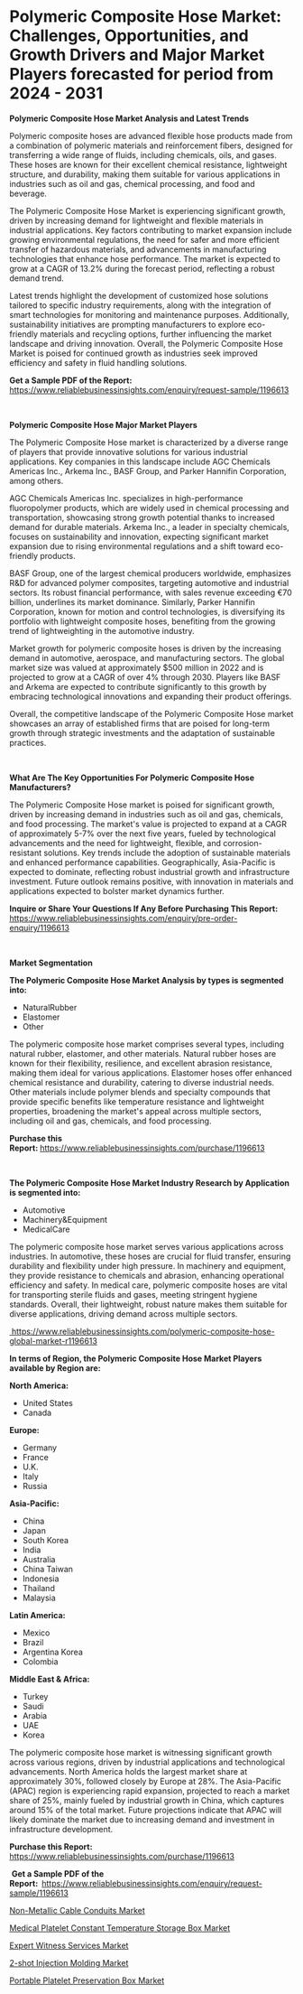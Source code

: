 <p><h1>Polymeric Composite Hose Market: Challenges, Opportunities, and Growth Drivers and Major Market Players forecasted for period from 2024 - 2031</h1></p><p><strong>Polymeric Composite Hose Market Analysis and Latest Trends</strong></p>
<p><p>Polymeric composite hoses are advanced flexible hose products made from a combination of polymeric materials and reinforcement fibers, designed for transferring a wide range of fluids, including chemicals, oils, and gases. These hoses are known for their excellent chemical resistance, lightweight structure, and durability, making them suitable for various applications in industries such as oil and gas, chemical processing, and food and beverage.</p><p>The Polymeric Composite Hose Market is experiencing significant growth, driven by increasing demand for lightweight and flexible materials in industrial applications. Key factors contributing to market expansion include growing environmental regulations, the need for safer and more efficient transfer of hazardous materials, and advancements in manufacturing technologies that enhance hose performance. The market is expected to grow at a CAGR of 13.2% during the forecast period, reflecting a robust demand trend.</p><p>Latest trends highlight the development of customized hose solutions tailored to specific industry requirements, along with the integration of smart technologies for monitoring and maintenance purposes. Additionally, sustainability initiatives are prompting manufacturers to explore eco-friendly materials and recycling options, further influencing the market landscape and driving innovation. Overall, the Polymeric Composite Hose Market is poised for continued growth as industries seek improved efficiency and safety in fluid handling solutions.</p></p>
<p><strong>Get a Sample PDF of the Report:&nbsp;</strong> <a href="https://www.reliablebusinessinsights.com/enquiry/request-sample/1196613?utm_campaign=1121&utm_medium=2&utm_source=Github&utm_content=ia&utm_term=06122024&utm_id=polymeric-composite-hose">https://www.reliablebusinessinsights.com/enquiry/request-sample/1196613</a></p>
<p>&nbsp;</p>
<p><strong>Polymeric Composite Hose Major Market Players</strong></p>
<p><p>The Polymeric Composite Hose market is characterized by a diverse range of players that provide innovative solutions for various industrial applications. Key companies in this landscape include AGC Chemicals Americas Inc., Arkema Inc., BASF Group, and Parker Hannifin Corporation, among others.</p><p>AGC Chemicals Americas Inc. specializes in high-performance fluoropolymer products, which are widely used in chemical processing and transportation, showcasing strong growth potential thanks to increased demand for durable materials. Arkema Inc., a leader in specialty chemicals, focuses on sustainability and innovation, expecting significant market expansion due to rising environmental regulations and a shift toward eco-friendly products.</p><p>BASF Group, one of the largest chemical producers worldwide, emphasizes R&D for advanced polymer composites, targeting automotive and industrial sectors. Its robust financial performance, with sales revenue exceeding €70 billion, underlines its market dominance. Similarly, Parker Hannifin Corporation, known for motion and control technologies, is diversifying its portfolio with lightweight composite hoses, benefiting from the growing trend of lightweighting in the automotive industry.</p><p>Market growth for polymeric composite hoses is driven by the increasing demand in automotive, aerospace, and manufacturing sectors. The global market size was valued at approximately $500 million in 2022 and is projected to grow at a CAGR of over 4% through 2030. Players like BASF and Arkema are expected to contribute significantly to this growth by embracing technological innovations and expanding their product offerings.</p><p>Overall, the competitive landscape of the Polymeric Composite Hose market showcases an array of established firms that are poised for long-term growth through strategic investments and the adaptation of sustainable practices.</p></p>
<p>&nbsp;</p>
<p><strong>What Are The Key Opportunities For Polymeric Composite Hose Manufacturers?</strong></p>
<p><p>The Polymeric Composite Hose market is poised for significant growth, driven by increasing demand in industries such as oil and gas, chemicals, and food processing. The market's value is projected to expand at a CAGR of approximately 5-7% over the next five years, fueled by technological advancements and the need for lightweight, flexible, and corrosion-resistant solutions. Key trends include the adoption of sustainable materials and enhanced performance capabilities. Geographically, Asia-Pacific is expected to dominate, reflecting robust industrial growth and infrastructure investment. Future outlook remains positive, with innovation in materials and applications expected to bolster market dynamics further.</p></p>
<p><strong>Inquire or Share Your Questions If Any Before Purchasing This Report:</strong> <a href="https://www.reliablebusinessinsights.com/enquiry/pre-order-enquiry/1196613?utm_campaign=1121&utm_medium=2&utm_source=Github&utm_content=ia&utm_term=06122024&utm_id=polymeric-composite-hose">https://www.reliablebusinessinsights.com/enquiry/pre-order-enquiry/1196613</a></p>
<p>&nbsp;</p>
<p><strong>Market Segmentation</strong></p>
<p><strong>The Polymeric Composite Hose Market Analysis by types is segmented into:</strong></p>
<p><ul><li>NaturalRubber</li><li>Elastomer</li><li>Other</li></ul></p>
<p><p>The polymeric composite hose market comprises several types, including natural rubber, elastomer, and other materials. Natural rubber hoses are known for their flexibility, resilience, and excellent abrasion resistance, making them ideal for various applications. Elastomer hoses offer enhanced chemical resistance and durability, catering to diverse industrial needs. Other materials include polymer blends and specialty compounds that provide specific benefits like temperature resistance and lightweight properties, broadening the market's appeal across multiple sectors, including oil and gas, chemicals, and food processing.</p></p>
<p><strong>Purchase this Report:&nbsp;</strong><a href="https://www.reliablebusinessinsights.com/purchase/1196613?utm_campaign=1121&utm_medium=2&utm_source=Github&utm_content=ia&utm_term=06122024&utm_id=polymeric-composite-hose">https://www.reliablebusinessinsights.com/purchase/1196613</a></p>
<p>&nbsp;</p>
<p><strong>The Polymeric Composite Hose Market Industry Research by Application is segmented into:</strong></p>
<p><ul><li>Automotive</li><li>Machinery&Equipment</li><li>MedicalCare</li></ul></p>
<p><p>The polymeric composite hose market serves various applications across industries. In automotive, these hoses are crucial for fluid transfer, ensuring durability and flexibility under high pressure. In machinery and equipment, they provide resistance to chemicals and abrasion, enhancing operational efficiency and safety. In medical care, polymeric composite hoses are vital for transporting sterile fluids and gases, meeting stringent hygiene standards. Overall, their lightweight, robust nature makes them suitable for diverse applications, driving demand across multiple sectors.</p></p>
<p><a href="https://www.reliablebusinessinsights.com/polymeric-composite-hose-global-market-r1196613?utm_campaign=1121&utm_medium=2&utm_source=Github&utm_content=ia&utm_term=06122024&utm_id=polymeric-composite-hose">&nbsp;https://www.reliablebusinessinsights.com/polymeric-composite-hose-global-market-r1196613</a></p>
<p><strong>In terms of Region, the Polymeric Composite Hose Market Players available by Region are:</strong></p>
<p>
    <p> <strong> North America: </strong>
        <ul>
            <li>United States</li>
            <li>Canada</li>
        </ul>
        </p> 
    <p> <strong> Europe: </strong>
        <ul>
            <li>Germany</li>
            <li>France</li>
            <li>U.K.</li>
            <li>Italy</li>
            <li>Russia</li>
        </ul>
        </p> 
    <p> <strong> Asia-Pacific: </strong>
        <ul>
            <li>China</li>
            <li>Japan</li>
            <li>South Korea</li>
            <li>India</li>
            <li>Australia</li>
            <li>China Taiwan</li>
            <li>Indonesia</li>
            <li>Thailand</li>
            <li>Malaysia</li>
        </ul>
        </p> 
    <p> <strong> Latin America: </strong>
        <ul>
            <li>Mexico</li>
            <li>Brazil</li>
            <li>Argentina Korea</li>
            <li>Colombia</li>
        </ul>
        </p> 
    <p> <strong> Middle East & Africa: </strong>
        <ul>
            <li>Turkey</li>
            <li>Saudi</li>
            <li>Arabia</li>
            <li>UAE</li>
            <li>Korea</li>
        </ul>
    </p>
    </p>
<p><p>The polymeric composite hose market is witnessing significant growth across various regions, driven by industrial applications and technological advancements. North America holds the largest market share at approximately 30%, followed closely by Europe at 28%. The Asia-Pacific (APAC) region is experiencing rapid expansion, projected to reach a market share of 25%, mainly fueled by industrial growth in China, which captures around 15% of the total market. Future projections indicate that APAC will likely dominate the market due to increasing demand and investment in infrastructure development.</p></p>
<p><strong>Purchase this Report: </strong><a href="https://www.reliablebusinessinsights.com/purchase/1196613?utm_campaign=1121&utm_medium=2&utm_source=Github&utm_content=ia&utm_term=06122024&utm_id=polymeric-composite-hose">https://www.reliablebusinessinsights.com/purchase/1196613</a></p>
<p>&nbsp;<strong>Get a Sample PDF of the Report:&nbsp;&nbsp;</strong><a href="https://www.reliablebusinessinsights.com/enquiry/request-sample/1196613?utm_campaign=1121&utm_medium=2&utm_source=Github&utm_content=ia&utm_term=06122024&utm_id=polymeric-composite-hose">https://www.reliablebusinessinsights.com/enquiry/request-sample/1196613</a></p>
<p><strong></strong></p>
<p><p><a href="https://github.com/aikinzul446/Market-Research-Report-List-1/blob/main/non-metallic-cable-conduits-market.md?utm_campaign=1121&utm_medium=2&utm_source=Github&utm_content=ia&utm_term=06122024&utm_id=polymeric-composite-hose">Non-Metallic Cable Conduits Market</a></p><p><a href="https://issuu.com/reportprime-2/docs/medical-platelet-constant-temperature-storage-box-?utm_campaign=1121&utm_medium=2&utm_source=Github&utm_content=ia&utm_term=06122024&utm_id=polymeric-composite-hose">Medical Platelet Constant Temperature Storage Box Market</a></p><p><a href="https://www.linkedin.com/pulse/the-hashub-gdiff?utm_campaign=1121&utm_medium=2&utm_source=Github&utm_content=ia&utm_term=06122024&utm_id=polymeric-composite-hose">Expert Witness Services Market</a></p><p><a href="https://github.com/guneycigdem35/Market-Research-Report-List-5/blob/main/2-shot-injection-molding-market.md?utm_campaign=1121&utm_medium=2&utm_source=Github&utm_content=ia&utm_term=06122024&utm_id=polymeric-composite-hose">2-shot Injection Molding Market</a></p><p><a href="https://issuu.com/reportprime-2/docs/portable-platelet-preservation-box-market-size-203?utm_campaign=1121&utm_medium=2&utm_source=Github&utm_content=ia&utm_term=06122024&utm_id=polymeric-composite-hose">Portable Platelet Preservation Box Market</a></p></p>